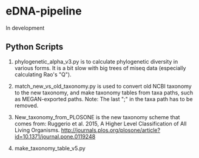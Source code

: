 # eDNA-pipeline

In development

## Python Scripts

1. phylogenetic\_alpha\_v3.py is to calculate phylogenetic diversity in various forms. 
It is a bit slow with big trees of miseq data (especially calculating Rao's "Q"). 
  
2. match\_new\_vs\_old_taxonomy.py is used to convert old NCBI taxonomy to 
the new taxonomy, and make taxonomy tables from taxa paths, such as MEGAN-exported paths.
Note: The last ";" in the taxa path has to be removed. 
  
3. New\_taxonomy\_from\_PLOSONE is the new taxonomy scheme that comes from:
Ruggerio et al. 2015, A Higher Level Classification of All Living Organisms. 
http://journals.plos.org/plosone/article?id=10.1371/journal.pone.0119248

4. make\_taxonomy\_table\_v5.py